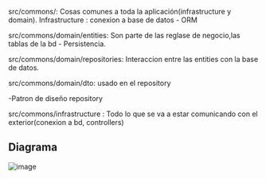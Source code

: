src/commons/: Cosas comunes a toda la aplicación(infrastructure y domain).
  Infrastructure : conexion a base de datos - ORM

src/commons/domain/entities: Son parte de las reglase de negocio,las tablas de la bd - Persistencia.

src/commons/domain/repositories: Interaccion entre las entities con la base de datos.

src/commons/domain/dto: usado en el repository

-Patron de diseño repository

src/commons/infrastructure : Todo lo que se va a estar comunicando con el exterior(conexion a bd, controllers)
## Diagrama 
![image](https://github.com/RicardoMTT/nest-test-railway/assets/33745675/7e15c135-7131-455b-8cc5-c51e86667c97)
